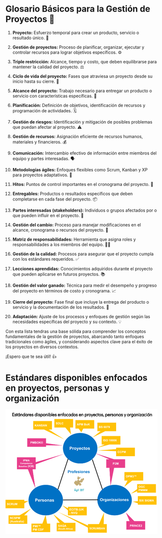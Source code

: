 # Glosario Básicos para la Gestión de Proyectos 🚀

1.  **Proyecto:** Esfuerzo temporal para crear un producto, servicio o resultado único. 🎯

2.  **Gestión de proyectos:** Proceso de planificar, organizar, ejecutar y controlar recursos para lograr objetivos específicos. ⚙️

3.  **Triple restricción:** Alcance, tiempo y costo, que deben equilibrarse para mantener la calidad del proyecto. ⚖️

4.  **Ciclo de vida del proyecto:** Fases que atraviesa un proyecto desde su inicio hasta su cierre. 🔄

5.  **Alcance del proyecto:** Trabajo necesario para entregar un producto o servicio con características específicas. 📏

6.  **Planificación:** Definición de objetivos, identificación de recursos y programación de actividades. 🗓️

7.  **Gestión de riesgos:** Identificación y mitigación de posibles problemas que puedan afectar al proyecto. ⚠️

8.  **Gestión de recursos:** Asignación eficiente de recursos humanos, materiales y financieros. 💰

9.  **Comunicación:** Intercambio efectivo de información entre miembros del equipo y partes interesadas. 🗣️

10. **Metodologías ágiles:** Enfoques flexibles como Scrum, Kanban y XP para proyectos adaptativos. 💨

11. **Hitos:** Puntos de control importantes en el cronograma del proyecto. 📍

12. **Entregables:** Productos o resultados específicos que deben completarse en cada fase del proyecto. 📦

13. **Partes interesadas (stakeholders):** Individuos o grupos afectados por o que pueden influir en el proyecto. 🤝

14. **Gestión del cambio:** Proceso para manejar modificaciones en el alcance, cronograma o recursos del proyecto. 🔀

15. **Matriz de responsabilidades:** Herramienta que asigna roles y responsabilidades a los miembros del equipo. 🧑‍💼

16. **Gestión de la calidad:** Procesos para asegurar que el proyecto cumpla con los estándares requeridos. ✅

17. **Lecciones aprendidas:** Conocimientos adquiridos durante el proyecto que pueden aplicarse en futuros proyectos. 📚

18. **Gestión del valor ganado:** Técnica para medir el desempeño y progreso del proyecto en términos de costo y cronograma. 📈

19. **Cierre del proyecto:** Fase final que incluye la entrega del producto o servicio y la documentación de los resultados. 🏁

20. **Adaptación:** Ajuste de los procesos y enfoques de gestión según las necesidades específicas del proyecto y su contexto. 💡

Con esta lista tendras una base sólida para comprender los conceptos fundamentales de la gestión de proyectos, abarcando tanto enfoques tradicionales como ágiles, y considerando aspectos clave para el éxito de los proyectos en diversos contextos. 

¡Espero que te sea útil! 👍


# Estándares disponibles enfocados en proyectos, personas y organización
![Enfoques](https://github.com/LeonRamos/gestionDeproyectos/blob/main/1_introduccion/estandares.png)
